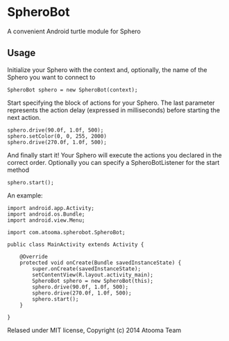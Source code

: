 SpheroBot
=========
A convenient Android turtle module for Sphero

Usage
-----

Initialize your Sphero with the context and, optionally, the name of the Sphero you want to connect to

    SpheroBot sphero = new SpheroBot(context);

Start specifying the block of actions for your Sphero. The last parameter represents the action delay (expressed in milliseconds) before starting the next action.

    sphero.drive(90.0f, 1.0f, 500);
    sphero.setColor(0, 0, 255, 2000)
    sphero.drive(270.0f, 1.0f, 500);

And finally start it! Your Sphero will execute the actions you declared in the correct order. Optionally you can specify a SpheroBotListener for the start method

    sphero.start();

An example:

    import android.app.Activity;
    import android.os.Bundle;
    import android.view.Menu;

    import com.atooma.spherobot.SpheroBot;

    public class MainActivity extends Activity {

        @Override
        protected void onCreate(Bundle savedInstanceState) {
            super.onCreate(savedInstanceState);
            setContentView(R.layout.activity_main);
            SpheroBot sphero = new SpheroBot(this);
            sphero.drive(90.0f, 1.0f, 500);
            sphero.drive(270.0f, 1.0f, 500);
            sphero.start();
        }

    }

Relased under MIT license, Copyright (c) 2014 Atooma Team